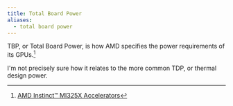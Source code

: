 ```yaml
---
title: Total Board Power
aliases:
  - total board power
---
```

TBP, or Total Board Power, is how AMD specifies the power requirements of its GPUs.[^mi325xspecweb]

I'm not precisely sure how it relates to the more common TDP, or thermal design power.

[^mi325xspecweb]: [AMD Instinct™ MI325X Accelerators](https://www.amd.com/en/products/accelerators/instinct/mi300/mi325x.html)
